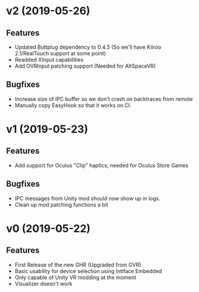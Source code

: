 # v2 (2019-05-26)

## Features

- Updated Buttplug dependency to 0.4.5 (So we'll have Kiiroo
  2.1/RealTouch support at some point)
- Readded XInput capabilities
- Add OVRInput patching support (Needed for AltSpaceVR)

## Bugfixes

- Increase size of IPC buffer so we don't crash on backtraces from
  remote
- Manually copy EasyHook so that it works on CI.

# v1 (2019-05-23)

## Features

- Add support for Oculus "Clip" haptics, needed for Oculus Store Games

## Bugfixes

- IPC messages from Unity mod should now show up in logs.
- Clean up mod patching functions a bit

# v0 (2019-05-22)

## Features

- First Release of the new GHR (Upgraded from GVR)
- Basic usability for device selection using Intiface Embedded
- Only capable of Unity VR modding at the moment
- Visualizer doesn't work
